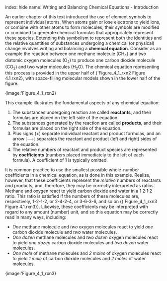index: hide
name: Writing and Balancing Chemical Equations - Introduction

An earlier chapter of this text introduced the use of element symbols to represent individual atoms. When atoms gain or lose electrons to yield ions, or combine with other atoms to form molecules, their symbols are modified or combined to generate chemical formulas that appropriately represent these species. Extending this symbolism to represent both the identities and the relative quantities of substances undergoing a chemical (or physical) change involves writing and balancing a  **chemical equation**. Consider as an example the reaction between one methane molecule (CH<sub>4</sub>) and two diatomic oxygen molecules (O<sub>2</sub>) to produce one carbon dioxide molecule (CO<sub>2</sub>) and two water molecules (H<sub>2</sub>O). The chemical equation representing this process is provided in the upper half of {'Figure_4_1_rxn2 Figure 4.1.rxn2}, with space-filling molecular models shown in the lower half of the figure.


{image:'Figure_4_1_rxn2}
        

This example illustrates the fundamental aspects of any chemical equation:

  1. The substances undergoing reaction are called  **reactants**, and their formulas are placed on the left side of the equation.
  2. The substances generated by the reaction are called  **products**, and their formulas are placed on the right side of the equation.
  3. Plus signs (+) separate individual reactant and product formulas, and an arrow <math xmlns:data="http://www.w3.org/TR/html5/dom.html#custom-data-attribute" xmlns:q="http://cnx.rice.edu/qml/1.0" xmlns:m="http://www.w3.org/1998/Math/MathML" xmlns:bib="http://bibtexml.sf.net/" xmlns:md="http://cnx.rice.edu/mdml" xmlns="http://cnx.rice.edu/cnxml"><mrow><mtext>(⟶)</mtext></mrow></math> separates the reactant and product (left and right) sides of the equation.
  4. The relative numbers of reactant and product species are represented by  **coefficients** (numbers placed immediately to the left of each formula). A coefficient of 1 is typically omitted.

It is common practice to use the smallest possible whole-number coefficients in a chemical equation, as is done in this example. Realize, however, that these coefficients represent the  *relative* numbers of reactants and products, and, therefore, they may be correctly interpreted as ratios. Methane and oxygen react to yield carbon dioxide and water in a 1:2:1:2 ratio. This ratio is satisfied if the numbers of these molecules are, respectively, 1-2-1-2, or 2-4-2-4, or 3-6-3-6, and so on ({'Figure_4_1_rxn3 Figure 4.1.rxn3}). Likewise, these coefficients may be interpreted with regard to any amount (number) unit, and so this equation may be correctly read in many ways, including:

  *  *One* methane molecule and  *two* oxygen molecules react to yield  *one* carbon dioxide molecule and  *two* water molecules.
  *  *One dozen* methane molecules and  *two dozen* oxygen molecules react to yield  *one dozen* carbon dioxide molecules and  *two dozen* water molecules.
  *  *One mole* of methane molecules and  *2 moles* of oxygen molecules react to yield  *1 mole* of carbon dioxide molecules and  *2 moles* of water molecules.


{image:'Figure_4_1_rxn3}
        
